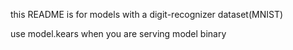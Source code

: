 this README is for models with a digit-recognizer dataset(MNIST) 

use model.kears when you are serving model binary

